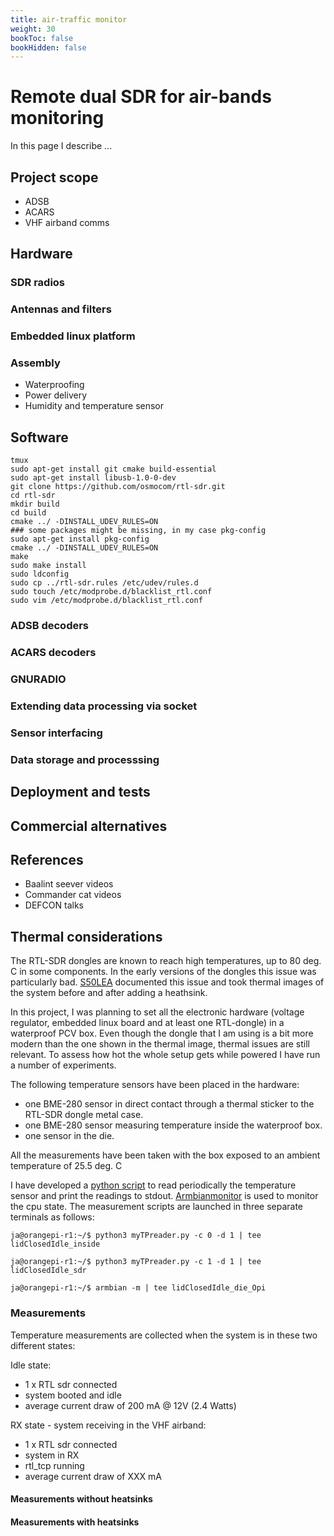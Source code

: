 ```yaml
---
title: air-traffic monitor
weight: 30
bookToc: false
bookHidden: false
---
```


# Remote dual SDR for air-bands monitoring

In this page I describe ... 


## Project scope
* ADSB
* ACARS
* VHF airband comms

## Hardware


### SDR radios
### Antennas and filters
### Embedded linux platform
### Assembly
* Waterproofing
* Power delivery
* Humidity and temperature sensor


## Software

``` 
tmux
sudo apt-get install git cmake build-essential
sudo apt-get install libusb-1.0-0-dev
git clone https://github.com/osmocom/rtl-sdr.git
cd rtl-sdr
mkdir build
cd build
cmake ../ -DINSTALL_UDEV_RULES=ON
### some packages might be missing, in my case pkg-config
sudo apt-get install pkg-config
cmake ../ -DINSTALL_UDEV_RULES=ON
make
sudo make install
sudo ldconfig
sudo cp ../rtl-sdr.rules /etc/udev/rules.d
sudo touch /etc/modprobe.d/blacklist_rtl.conf
sudo vim /etc/modprobe.d/blacklist_rtl.conf
```

### ADSB decoders
### ACARS decoders
### GNURADIO
### Extending data processing via socket
### Sensor interfacing
### Data storage and processsing

## Deployment and tests
## Commercial alternatives
## References
* Baalint seever videos
* Commander cat videos
* DEFCON talks


## Thermal considerations

The RTL-SDR dongles are known to reach high temperatures, up to 80 deg. C in some components. In the early versions of the dongles this issue was particularly bad. [S50LEA](http://lea.hamradio.si/~s57uuu/mischam/rtlsdr/thermal.htm) documented this issue and took thermal images of the system before and after adding a heathsink.

<!--
![thermal](https://www.rtl-sdr.com/wp-content/uploads/2015/10/rtlsdr_thermal_cam.jpg)
-->

In this project, I was planning to set all the electronic hardware (voltage regulator, embedded linux board and at least one RTL-dongle) in a waterproof PCV box. Even though the dongle that I am using is a bit more modern than the one shown in the thermal image, thermal issues are still relevant. To assess how hot the whole setup gets while powered I have run a number of experiments. 

The following temperature sensors have been placed in the hardware:
* one BME-280 sensor in direct contact through a thermal sticker to the RTL-SDR dongle metal case.
* one BME-280 sensor measuring temperature inside the waterproof box.
* one sensor in the die.

All the measurements have been taken with the box exposed to an ambient temperature of 25.5 deg. C

I have developed a [python script]() to read periodically the temperature sensor and print the readings to stdout. [Armbianmonitor]() is used to monitor the cpu state. The measurement scripts are launched in three separate terminals as follows:
```
ja@orangepi-r1:~/$ python3 myTPreader.py -c 0 -d 1 | tee lidClosedIdle_inside

ja@orangepi-r1:~/$ python3 myTPreader.py -c 1 -d 1 | tee lidClosedIdle_sdr

ja@orangepi-r1:~/$ armbian -m | tee lidClosedIdle_die_Opi
```
### Measurements

Temperature measurements are collected when the system is in these two different states:

Idle state:
* 1 x RTL sdr connected
* system booted and idle
* average current draw of 200 mA @ 12V (2.4 Watts)

RX state - system receiving in the VHF airband:
* 1 x RTL sdr connected
* system in RX
* rtl_tcp running
* average current draw of XXX mA

#### Measurements without heatsinks

#### Measurements with heatsinks
